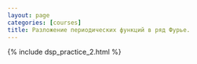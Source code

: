 ```yaml
---
layout: page
categories: [courses]
title: Разложение периодических функций в ряд Фурье.
---
```


{% include dsp_practice_2.html %}
